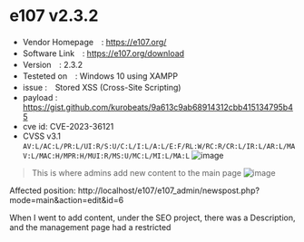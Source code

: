 # e107 v2.3.2 

+ Vendor Homepage　: https://e107.org/
+ Software Link　: https://e107.org/download
+ Version　: 2.3.2
+ Testeted on　: Windows 10 using XAMPP
+ issue :　Stored XSS (Cross-Site Scripting)
+ payload : https://gist.github.com/kurobeats/9a613c9ab68914312cbb415134795b45
+ cve id: CVE-2023-36121
+ CVSS v3.1 `AV:L/AC:L/PR:L/UI:R/S:U/C:L/I:L/A:L/E:F/RL:W/RC:R/CR:L/IR:L/AR:L/MAV:L/MAC:H/MPR:H/MUI:R/MS:U/MC:L/MI:L/MA:L`
![image](https://github.com/Trinity-SYT-SECURITY/XSS_vuln_issue/assets/96654161/29c0185d-0db8-485f-9e56-eafbdad88b92)



> This is where admins add new content to the main page
![image](https://github.com/Trinity-SYT-SECURITY/XSS_vuln_issue/assets/96654161/ae4716e9-1395-4c4b-8d87-9cd8d8e46c4f)

Affected position:
http://localhost/e107/e107_admin/newspost.php?mode=main&action=edit&id=6

When I went to add content, under the SEO project, there was a Description, and the management page had a restricted <script> string format, so I had to use other XSS scripts to bypass the restriction

![image](https://github.com/Trinity-SYT-SECURITY/XSS_vuln_issue/assets/96654161/03369764-30b8-492a-8293-22f5cafb42dc)
  
![image](https://github.com/Trinity-SYT-SECURITY/XSS_vuln_issue/assets/96654161/a20dd002-4bda-4469-858f-795441984f06)

After pressing update. 

It will return to the previous page http://localhost/e107/e107_admin/newspost.php?mode=main&action=list , and you can see that the content just typed in Description will be displayed

https://github.com/Trinity-SYT-SECURITY/XSS_vuln_issue/assets/96654161/b1068704-a64b-4bdd-8263-72e2240971e6

![image](https://github.com/Trinity-SYT-SECURITY/XSS_vuln_issue/assets/96654161/96a156fd-ca60-4d5c-b931-eea30591ffd7)
  
**Refer to github's XSS Vectors Cheat Sheet, some will work, some will be blocked**
  
```"><h1><IFRAME SRC="javascript:alert('XSS');"></IFRAME>">123</h1>```
  
+ This is the screen displayed on the front end
![image](https://github.com/Trinity-SYT-SECURITY/XSS_vuln_issue/assets/96654161/d824aa58-28c9-4e63-a545-cdbc05dfec7a)

------
This is another XSS-affected location on the platform

When I use XSS syntax in the "Custom Button Text" field under the "Menu options" section in the page list, the front-end page will display the payload that I just entered.

+ Pages : http://localhost/e107/e107_admin/cpage.php?mode=page&action=list
  
```"><h1><iframe src="#---sanitized---#"></iframe>">12345meow</h1>```  
![image](https://github.com/Trinity-SYT-SECURITY/XSS_vuln_issue/assets/96654161/d04c5e71-4215-4fe4-a2cc-2fdc8ec0e0d5)

POC:

https://github.com/Trinity-SYT-SECURITY/XSS_vuln_issue/assets/96654161/e6ae515c-57a4-4d2b-8c43-b72990818cfc

-------
This is also one of the XSS vulnerabilities of the platform, and it is also the only place where the <script> string format is allowed to be entered

+ Manage : http://localhost/e107/e107_admin/meta.php

![image](https://github.com/Trinity-SYT-SECURITY/XSS_vuln_issue/assets/96654161/fc2756dd-457b-4d1e-868b-20b3f1a94df5)

![image](https://github.com/Trinity-SYT-SECURITY/XSS_vuln_issue/assets/96654161/4d308d65-f284-491c-be17-926bc2c8cc8e)

POC:
  
https://github.com/Trinity-SYT-SECURITY/XSS_vuln_issue/assets/96654161/5325c6ef-9355-4624-90a9-3321b0894e2f



